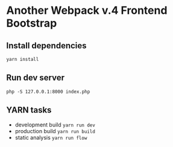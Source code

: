 Another Webpack v.4 Frontend Bootstrap
==================================

Install dependencies
--------------------
```
yarn install
```

Run dev server
--------------
```
php -S 127.0.0.1:8000 index.php
```

YARN tasks
----------

- development build ``` yarn run dev ```
- production build ``` yarn run build ```
- static analysis  ``` yarn run flow ```
